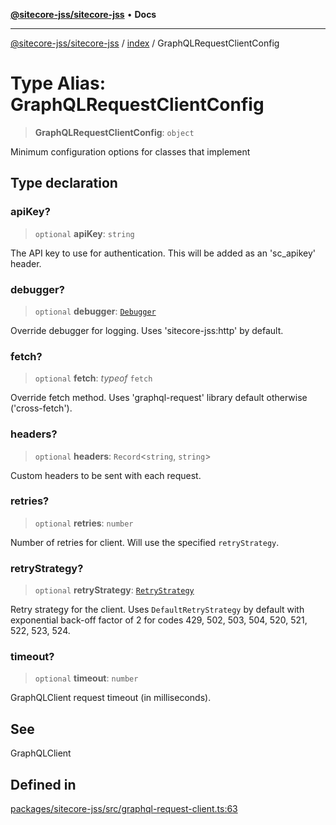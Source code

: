 [**@sitecore-jss/sitecore-jss**](../../README.md) • **Docs**

***

[@sitecore-jss/sitecore-jss](../../README.md) / [index](../README.md) / GraphQLRequestClientConfig

# Type Alias: GraphQLRequestClientConfig

> **GraphQLRequestClientConfig**: `object`

Minimum configuration options for classes that implement

## Type declaration

### apiKey?

> `optional` **apiKey**: `string`

The API key to use for authentication. This will be added as an 'sc_apikey' header.

### debugger?

> `optional` **debugger**: [`Debugger`](Debugger.md)

Override debugger for logging. Uses 'sitecore-jss:http' by default.

### fetch?

> `optional` **fetch**: *typeof* `fetch`

Override fetch method. Uses 'graphql-request' library default otherwise ('cross-fetch').

### headers?

> `optional` **headers**: `Record`\<`string`, `string`\>

Custom headers to be sent with each request.

### retries?

> `optional` **retries**: `number`

Number of retries for client. Will use the specified `retryStrategy`.

### retryStrategy?

> `optional` **retryStrategy**: [`RetryStrategy`](../interfaces/RetryStrategy.md)

Retry strategy for the client. Uses `DefaultRetryStrategy` by default with exponential
back-off factor of 2 for codes 429, 502, 503, 504, 520, 521, 522, 523, 524.

### timeout?

> `optional` **timeout**: `number`

GraphQLClient request timeout (in milliseconds).

## See

GraphQLClient

## Defined in

[packages/sitecore-jss/src/graphql-request-client.ts:63](https://github.com/Sitecore/jss/blob/e262abe22bc8a139a1918b5a0c59cdb2b7252133/packages/sitecore-jss/src/graphql-request-client.ts#L63)
